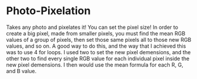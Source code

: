# Photo-Pixelation
Takes any photo and pixelates it! You can set the pixel size!
In order to create a big pixel, made from smaller pixels, you must find the mean RGB values of a group of pixels, then set those same pixels all to those new RGB values,
and so on. A good way to do this, and the way that I achieved this was to use 4 for loops. I used two to set the new pixel demensions, and the other two to find every
single RGB value for each individual pixel inside the new pixel demensions. I then would use the mean formula for each R, G, and B value.
